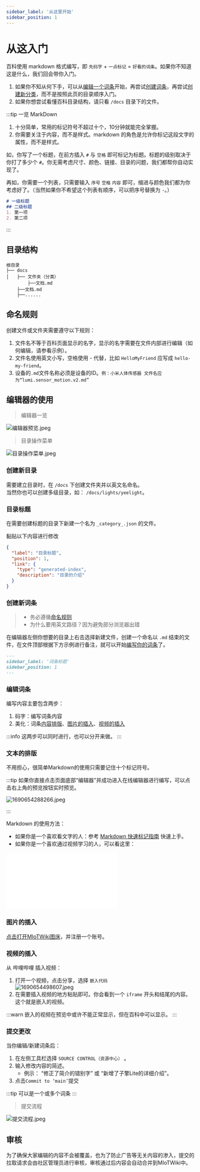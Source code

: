 ```yaml
---
sidebar_label: '从这里开始'
sidebar_position: 1
---
```


# 从这入门

百科使用 markdown 格式编写，即 `先码字` + `一点标记` =  `好看的词条`。如果你不知道这是什么，我们回会带你入门。

1. 如果你不知从何下手，可以从[编辑一个词条](#编辑词条)开始，再尝试[创建词条](#创建新词条)，再尝试[创建新分类](#创建新目录)，而不是按照此页的目录顺序入门。
2. 如果你想尝试看懂百科目录结构，请只看 `/docs` 目录下的文件。

:::tip 一览 MarkDown
1. 十分简单，常用的标记符号不超过十个，10分钟就能完全掌握。
2. 你需要关注于内容，而不是样式。markdown 的角色是允许你标记这段文字的属性，而不是样式。

如，你写了一个标题，在前方插入 `#` 与 `空格` 即可标记为标题。标题的级别取决于你打了多少个 `#`。你无需考虑尺寸、颜色、链接、目录的问题，我们都帮你自动实现了。 

再如，你需要一个列表，只需要输入 `序号` `空格` `内容` 即可，缩进与颜色我们都为你考虑好了。（当然如果你不希望这个列表有顺序，可以把序号替换为 `-`。）

```markdown
# 一级标题
## 二级标题
1. 第一项
2. 第二项
```

:::

## 目录结构

``` title="你只需要关注/docs目录下的文件。"
根目录
├── docs
│   ├── 文件夹（分类）
        ├──文档.md
    ├──文档.md
    ├──......
```

## 命名规则

创建文件或文件夹需要遵守以下规则：
1. 文件名不等于百科页面显示的名字，显示的名字需要在文件内部进行编辑（如何编辑，请参看示例）。
2. 文件名使用英文小写，空格使用 - 代替，比如 `HelloMyFriend` 应写成 `hello-my-friend`。 
3. 设备的`.md`文件名称必须是设备的ID。`例：小米人体传感器 文件名应为“lumi.sensor_motion.v2.md”`

## 编辑器的使用

> 编辑器一览

![编辑器预览.jpeg](https://image.static.miot.wiki/2023/07/29/64c52412c21ae.jpeg)

> 目录操作菜单

![目录操作菜单.jpeg](https://image.static.miot.wiki/2023/07/29/64c524ef7cf0d.jpeg)

### 创建新目录
需要建立目录时，在 `/docs` 下创建文件夹并以英文名命名。  
当然你也可以创建多级目录，如： `/docs/lights/yeelight`。

### 目录标题
在需要创建标题的目录下新建一个名为 `_category_.json` 的文件。

黏贴以下内容进行修改
```json title="_category_.json"
{
  "label": "目录标题",
  "position": 1, 
  "link": {
    "type": "generated-index",
    "description": "目录的介绍"
  }
}
```

### 创建新词条

> - 务必遵循[命名规则](#命名规则)
> - 为什么要用英文路径？因为避免部分浏览器出错  

在编辑器左侧你想要的目录上右击选择新建文件，创建一个命名以 `.md` 结束的文件，在文件顶部根据下方示例进行备注，就可以开始[编写你的词条](#编辑词条)了。

``` Markdown title="词条顶部例示"
---
sidebar_label: '词条标题'
sidebar_position: 1
---

```

### 编辑词条
编写内容主要包含两步：

1. 码字：编写词条内容
2. 美化：词条[内容排版](#文本的排版)、[图片的插入](#图片的插入)、[视频的插入](#视频的插入)

:::info
这两步可以同时进行，也可以分开来做。
:::

### 文本的排版

不用担心，很简单Markdown的使用只需要记住十个标记符号。

:::tip
如果你直接点击页面底部“编辑器”并成功进入在线编辑器进行编写，可以点击右上角的预览按钮实时预览。

![1690654288266.jpeg](https://image.static.miot.wiki/2023/07/30/64c5565454c2e.jpeg)

:::

Markdown 的使用方法：
- 如果你是一个喜欢看文字的人：参考 [Markdown 快速标记指南](https://markdown.com.cn/basic-syntax/links.html) 快速上手。
- 如果你是一个喜欢通过视频学习的人，可以看这里：

<iframe src="//player.bilibili.com/player.html?aid=680649371&bvid=BV1eS4y1j7jb&cid=486609656&page=1" scrolling="no" border="0" frameborder="no" framespacing="0" allowfullscreen="true"> </iframe>

### 图片的插入

[点击打开MIoTWiki图床](https://ima.miot.wiki/)，并注册一个账号。

### 视频的插入

从 哔哩哔哩 插入视频：

1. 打开一个视频，点击分享，选择 `嵌入代码`  
![1690654498607.jpeg](https://image.static.miot.wiki/2023/07/30/64c55728e8a09.jpeg)  
2. 在需要插入视频的地方粘贴即可。你会看到一个 `iframe` 开头和结尾的内容。这个就是嵌入的视频。

:::warn
嵌入的视频在预览中或许不能正常显示，但在百科中可以显示。
:::

### 提交更改

当你编辑/新建词条后：
1. 在左侧工具栏选择 `SOURCE CONTROL（资源中心）` 。
2. 输入修改内容的简述。
   - 例示： “修正了简介的错别字” 或 “新增了子擎Lite的详细介绍”。
3. 点击`Commit to ‘main’`提交

:::tip
可以是一个或多个词条
:::

> 提交流程  

![提交流程.jpeg](https://image.static.miot.wiki/2023/07/29/64c52690688e1.jpeg)


## 审核
为了确保大家编辑的内容不会被覆盖，也为了防止广告等无关内容的渗入，提交的拉取请求会由社区管理员进行审核，审核通过后内容会自动合并到MIoTWiki中。